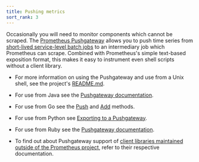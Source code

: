 ```yaml
---
title: Pushing metrics
sort_rank: 3
---
```


Occasionally you will need to monitor components which cannot be scraped. The
[Prometheus Pushgateway](https://github.com/prometheus/pushgateway) allows you
to push time series from [short-lived service-level batch
jobs](/docs/practices/pushing/) to an intermediary job which Prometheus can
scrape. Combined with Prometheus's simple text-based exposition format, this
makes it easy to instrument even shell scripts without a client library.

 * For more information on using the Pushgateway and use from a Unix shell, see the project's
[README.md](https://github.com/prometheus/pushgateway/blob/master/README.md).

 * For use from Java see the
[Pushgateway documentation](https://prometheus.github.io/client_java/exporters/pushgateway/).

 * For use from Go see the [Push](https://godoc.org/github.com/prometheus/client_golang/prometheus/push#Pusher.Push) and [Add](https://godoc.org/github.com/prometheus/client_golang/prometheus/push#Pusher.Add) methods.

 * For use from Python see [Exporting to a Pushgateway](https://prometheus.github.io/client_python/exporting/pushgateway/).

 * For use from Ruby see the [Pushgateway documentation](https://github.com/prometheus/client_ruby#pushgateway).

* To find out about Pushgateway support of [client libraries maintained outside of the Prometheus project](/docs/instrumenting/clientlibs/), refer to their respective documentation.

